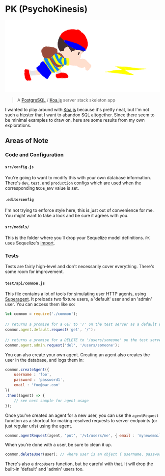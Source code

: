 # PK (PsychoKinesis)

![pk](pk.png)

> A [PostgreSQL][postgres] / [Koa.js][koajs] server stack skeleton app

I wanted to play around with [Koa.js][koajs] because it's pretty neat, but I'm not such a hipster that I want to abandon SQL altogether. Since there seem to be minimal examples to draw on, here are some results from my own explorations.

## Areas of Note

### Code and Configuration

#### `src/config.js`

You're going to want to modify this with your own database information. There's `dev`, `test`, and `production` configs which are used when the corresponding `NODE_ENV` value is set.

#### `.editorconfig`

I'm not trying to enforce style here, this is just out of convenience for me. You might want to take a look and be sure it agrees with you.

#### `src/models/`

This is the folder where you'll drop your Sequelize model definitions. `PK` uses Sequelize's [import][import].

### Tests

Tests are fairly high-level and don't necessarily cover everything. There's some room for improvement.

#### `test/api/common.js`

This file contains a lot of tools for simulating user HTTP agents, using [Superagent][superagent]. It preloads two fixture users, a 'default' user and an 'admin' user. You can access them like so:

```javascript
let common = require('./common');

// returns a promise for a GET to '/' on the test server as a default user
common.agent.default.request('get', '/');

// returns a promise for a DELETE to '/users/someone' on the test server as an admin user
common.agent.admin.request('del', '/users/someone');
```

You can also create your own agent. Creating an agent also creates the user in the database, and logs them in:

```javascript
common.createAgent({
	username : 'foo',
	password : 'password1',
	email : 'foo@bar.com'
})
.then((agent) => {
	// see next sample for agent usage
});
```

Once you've created an agent for a new user, you can use the `agentRequest` function as a shortcut for making resolved requests to server endpoints (or just regular urls) using the agent.

```javascript
common.agentRequest(agent, 'put', '/v1/users/me', { email : 'mynewemail@place.com' });
```

When you're done with a user, be sure to clean it up.

```javascript
common.deleteUser(user); // where user is an object { username, password, email }, as above.
```

There's also a `dropUsers` function, but be careful with that. It will drop the built-in 'default' and 'admin' users too.

[postgres]: http://www.postgresql.org/
[koajs]: http://koajs.com/
[import]: http://docs.sequelizejs.com/en/latest/docs/models-definition/#import
[superagent]: https://github.com/visionmedia/superagent
